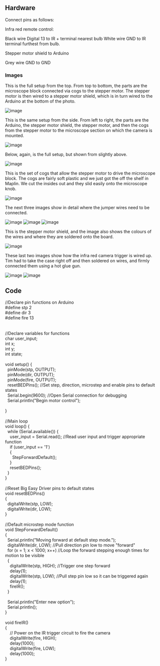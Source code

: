 ## Hardware

Connect pins as follows:

Infra red remote control:

Black wire Digital 13 to IR + terminal nearest bulb 
White wire GND to IR terminal furthest from bulb. 

Stepper motor shield to Arduino

Grey wire GND to GND

### Images

This is the full setup from the top. From top to bottom, the parts are the microscope block connected via cogs to the stepper motor. The stepper motor is then wired to a stepper motor shield, which is in turn wired to the Arduino at the bottom of the photo. 

<img src="images/IMG_5946.JPG" alt="image"/>

This is the same setup from the side. From left to right, the parts are the Arduino, the stepper motor shield, the stepper motor, and then the cogs from the stepper motor to the microscope section on which the camera is mounted. 

<img src="images/_MG_5954edit.jpg" alt="image"/>

Below, again, is the full setup, but shown from slightly above. 

<img src="images/_MG_5955edit.jpg" alt="image"/>

This is the set of cogs that allow the stepper motor to drive the microscope block. The cogs are fairly soft plastic and we just got the off the shelf in Maplin. We cut the insides out and they slid easily onto the microscope knob. 

<img src="images/_MG_5958edit.jpg" alt="image"/>

The next three images show in detail where the jumper wires need to be connected. 

<img src="images/IMG_5942.JPG" alt="image"/>
<img src="images/IMG_5944.JPG" alt="image"/>
<img src="images/IMG_5945.JPG" alt="image"/>

This is the stepper motor shield, and the image also shows the colours of the wires and where they are soldered onto the board. 

<img src="images/IMG_5941edit.jpg" alt="image"/>

These last two images show how the infra red camera trigger is wired up. Tim had to take the case right off and then soldered on wires, and firmly connected them using a hot glue gun. 

<img src="images/_MG_5960edit.jpg" alt="image"/>
<img src="images/_MG_5961edit.jpg" alt="image"/>





## Code
//Declare pin functions on Arduino<br />
#define stp 2<br />
#define dir 3<br />
#define fire 13<br />
<br />
<br />
//Declare variables for functions<br />
char user_input;<br />
int x;<br />
int y;<br />
int state;<br />
<br />
void setup() {<br />
&nbsp; pinMode(stp, OUTPUT);<br />
&nbsp; pinMode(dir, OUTPUT);<br />
&nbsp; pinMode(fire, OUTPUT);<br />
&nbsp; resetBEDPins(); //Set step, direction, microstep and enable pins to default states<br />
&nbsp; Serial.begin(9600); //Open Serial connection for debugging<br />
&nbsp; Serial.println("Begin motor control");<br />
<br />
}<br />
<br />
//Main loop<br />
void loop() {<br />
&nbsp; while (Serial.available()) {<br />
&nbsp; &nbsp; user_input = Serial.read(); //Read user input and trigger appropriate function<br />
&nbsp; &nbsp; if (user_input == '1')<br />
&nbsp; &nbsp; {<br />
&nbsp; &nbsp; &nbsp; StepForwardDefault();<br />
&nbsp; &nbsp; }<br />
&nbsp; &nbsp; resetBEDPins();<br />
&nbsp; }<br />
}<br />
<br />
//Reset Big Easy Driver pins to default states<br />
void resetBEDPins()<br />
{<br />
&nbsp; digitalWrite(stp, LOW);<br />
&nbsp; digitalWrite(dir, LOW);<br />
}<br />
<br />
//Default microstep mode function<br />
void StepForwardDefault()<br />
{<br />
&nbsp; Serial.println("Moving forward at default step mode.");<br />
&nbsp; digitalWrite(dir, LOW); //Pull direction pin low to move "forward"<br />
&nbsp; for (x = 1; x &lt; 1000; x++) //Loop the forward stepping enough times for motion to be visible<br />
&nbsp; {<br />
&nbsp; &nbsp; digitalWrite(stp, HIGH); //Trigger one step forward<br />
&nbsp; &nbsp; delay(1);<br />
&nbsp; &nbsp; digitalWrite(stp, LOW); //Pull step pin low so it can be triggered again<br />
&nbsp; &nbsp; delay(1);<br />
&nbsp; &nbsp; fireIR();<br />
&nbsp; }<br />
&nbsp;<br />
&nbsp; Serial.println("Enter new option");<br />
&nbsp; Serial.println();<br />
}<br />
<br />
void fireIR()<br />
{<br />
&nbsp; &nbsp; // Power on the IR trigger circuit to fire the camera<br />
&nbsp; &nbsp; digitalWrite(fire, HIGH);<br />
&nbsp; &nbsp; delay(1000);<br />
&nbsp; &nbsp; digitalWrite(fire, LOW);<br />
&nbsp; &nbsp; delay(1000);<br />
}
